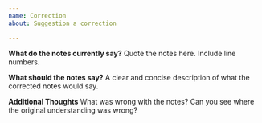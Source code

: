 ```yaml
---
name: Correction
about: Suggestion a correction

---
```


**What do the notes currently say?**
Quote the notes here. Include line numbers.

**What should the notes say?**
A clear and concise description of what the corrected notes would say.

**Additional Thoughts**
What was wrong with the notes? Can you see where the original understanding was wrong?
